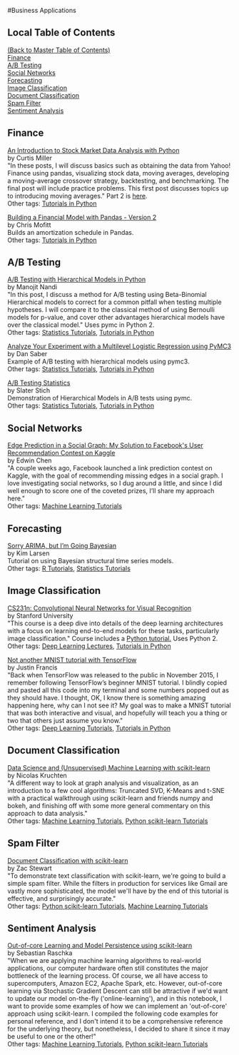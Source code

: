 #Business Applications  
## Local Table of Contents  
[(Back to Master Table of Contents)](../)  
[Finance](#Finance)  
[A/B Testing](#A/BTesting)  
[Social Networks](#SocialNetworks)  
[Forecasting](#Forecasting)  
[Image Classification](#ImageClassification)  
[Document Classification](#DocumentClassification)  
[Spam Filter](#SpamFilter)  
[Sentiment Analysis](#SentimentAnalysis)  
## <a name="Finance"></a>Finance  

[An Introduction to Stock Market Data Analysis with Python ](https://ntguardian.wordpress.com/2016/09/19/introduction-stock-market-data-python-1/)  
by Curtis Miller  
"In these posts, I will discuss basics such as obtaining the data from Yahoo! Finance using pandas, visualizing stock data, moving averages, developing a moving-average crossover strategy, backtesting, and benchmarking. The final post will include practice problems. This first post discusses topics up to introducing moving averages." Part 2 is <a href='https://ntguardian.wordpress.com/2016/09/26/introduction-stock-market-data-python-2/'>here</a>.  
Other tags: [Tutorials in Python](../02_programming#TutorialsinPython)   
  
[Building a Financial Model with Pandas - Version 2](http://pbpython.com/amortization-model-revised.html)  
by Chris Mofitt  
Builds an amortization schedule in Pandas.  
Other tags: [Tutorials in Python](../02_programming#TutorialsinPython)   
  
## <a name="A/BTesting"></a>A/B Testing  

[A/B Testing with Hierarchical Models in Python](https://blog.dominodatalab.com/ab-testing-with-hierarchical-models-in-python/)  
by Manojit Nandi  
"In this post, I discuss a method for A/B testing using Beta-Binomial Hierarchical models to correct for a common pitfall when testing multiple hypotheses. I will compare it to the classical method of using Bernoulli models for p-value, and cover other advantages hierarchical models have over the classical model." Uses pymc in Python 2.  
Other tags: [Statistics Tutorials](../03_statistics#StatisticsTutorials), [Tutorials in Python](../02_programming#TutorialsinPython)   
  
[Analyze Your Experiment with a Multilevel Logistic Regression using PyMC3](https://dansaber.wordpress.com/2016/08/27/analyze-your-experiment-with-a-multilevel-logistic-regression-using-pymc3%E2%80%8B/)  
by Dan Saber  
Example of A/B testing with hierarchical models using pymc3.  
Other tags: [Statistics Tutorials](../03_statistics#StatisticsTutorials), [Tutorials in Python](../02_programming#TutorialsinPython)   
  
[A/B Testing Statistics](http://sl8r000.github.io/ab_testing_statistics/use_a_hierarchical_model/)  
by Slater Stich  
Demonstration of Hierarchical Models in A/B tests using pymc.  
Other tags: [Statistics Tutorials](../03_statistics#StatisticsTutorials), [Tutorials in Python](../02_programming#TutorialsinPython)   
  
## <a name="SocialNetworks"></a>Social Networks  

[Edge Prediction in a Social Graph: My Solution to Facebook's User Recommendation Contest on Kaggle](http://blog.echen.me/2012/07/31/edge-prediction-in-a-social-graph-my-solution-to-facebooks-user-recommendation-contest-on-kaggle/)  
by Edwin Chen  
"A couple weeks ago, Facebook launched a link prediction contest on Kaggle, with the goal of recommending missing edges in a social graph. I love investigating social networks, so I dug around a little, and since I did well enough to score one of the coveted prizes, I’ll share my approach here."  
Other tags: [Machine Learning Tutorials](../04_machine_learning#MachineLearningTutorials)   
  
## <a name="Forecasting"></a>Forecasting  

[Sorry ARIMA, but I’m Going Bayesian](http://multithreaded.stitchfix.com/blog/2016/04/21/forget-arima/)  
by Kim Larsen  
Tutorial on using Bayesian structural time series models.  
Other tags: [R Tutorials](../02_programming#RTutorials), [Statistics Tutorials](../03_statistics#StatisticsTutorials)   
  
## <a name="ImageClassification"></a>Image Classification  

[CS231n: Convolutional Neural Networks for Visual Recognition](http://cs231n.stanford.edu/)  
by Stanford University  
"This course is a deep dive into details of the deep learning architectures with a focus on learning end-to-end models for these tasks, particularly image classification." Course includes a <a href='http://cs231n.github.io/python-numpy-tutorial/'>Python tutorial.</a>  Uses Python 2.  
Other tags: [Deep Learning Lectures](../05_deep_learning#DeepLearningLectures), [Tutorials in Python](../02_programming#TutorialsinPython)   
  
[Not another MNIST tutorial with TensorFlow](https://www.oreilly.com/learning/not-another-mnist-tutorial-with-tensorflow)  
by Justin Francis  
"Back when TensorFlow was released to the public in November 2015, I remember following TensorFlow’s beginner MNIST tutorial. I blindly copied and pasted all this code into my terminal and some numbers popped out as they should have. I thought, OK, I know there is something amazing happening here, why can I not see it? My goal was to make a MNIST tutorial that was both interactive and visual, and hopefully will teach you a thing or two that others just assume you know."  
Other tags: [Deep Learning Tutorials](../05_deep_learning#DeepLearningTutorials), [Tutorials in Python](../02_programming#TutorialsinPython)   
  
## <a name="DocumentClassification"></a>Document Classification  

[Data Science and (Unsupervised) Machine Learning with scikit-learn](http://opensource.datacratic.com/mtlpy50/)  
by Nicolas Kruchten  
"A different way to look at graph analysis and visualization, as an introduction to a few cool algorithms: Truncated SVD, K-Means and t-SNE with a practical walkthrough using scikit-learn and friends numpy and bokeh, and finishing off with some more general commentary on this approach to data analysis."  
Other tags: [Machine Learning Tutorials](../04_machine_learning#MachineLearningTutorials), [Python scikit-learn Tutorials](../02_programming#Pythonscikit-learnTutorials)   
  
## <a name="SpamFilter"></a>Spam Filter  

[Document Classification with scikit-learn](http://zacstewart.com/2015/04/28/document-classification-with-scikit-learn.html)  
by Zac Stewart  
"To demonstrate text classification with scikit-learn, we're going to build a simple spam filter. While the filters in production for services like Gmail are vastly more sophisticated, the model we'll have by the end of this tutorial is effective, and surprisingly accurate."  
Other tags: [Python scikit-learn Tutorials](../02_programming#Pythonscikit-learnTutorials), [Machine Learning Tutorials](../04_machine_learning#MachineLearningTutorials)   
  
## <a name="SentimentAnalysis"></a>Sentiment Analysis  

[Out-of-core Learning and Model Persistence using scikit-learn](https://github.com/rasbt/pattern_classification/blob/master/machine_learning/scikit-learn/outofcore_modelpersistence.ipynb)  
by Sebastian Raschka  
"When we are applying machine learning algorithms to real-world applications, our computer hardware often still constitutes the major bottleneck of the learning process. Of course, we all have access to supercomputers, Amazon EC2, Apache Spark, etc. However, out-of-core learning via Stochastic Gradient Descent can still be attractive if we'd want to update our model on-the-fly ('online-learning'), and in this notebook, I want to provide some examples of how we can implement an 'out-of-core' approach using scikit-learn. I compiled the following code examples for personal reference, and I don't intend it to be a comprehensive reference for the underlying theory, but nonetheless, I decided to share it since it may be useful to one or the other!"  
Other tags: [Machine Learning Tutorials](../04_machine_learning#MachineLearningTutorials), [Python scikit-learn Tutorials](../02_programming#Pythonscikit-learnTutorials)   
  
